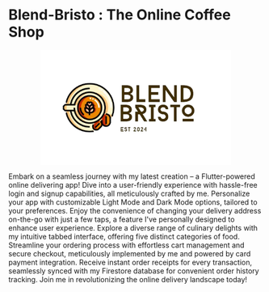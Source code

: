 # Blend-Bristo : The Online Coffee Shop

<div align="center">
  <img src="https://github.com/Rizz-33/Blend-Bristo/blob/main/lib/images/LogoColored.png" align="center" style="width: 75%; height: 25%" />
</div>

Embark on a seamless journey with my latest creation – a Flutter-powered online delivering app! Dive into a user-friendly experience with hassle-free login and signup capabilities, all meticulously crafted by me. Personalize your app with customizable Light Mode and Dark Mode options, tailored to your preferences. Enjoy the convenience of changing your delivery address on-the-go with just a few taps, a feature I've personally designed to enhance user experience. Explore a diverse range of culinary delights with my intuitive tabbed interface, offering five distinct categories of food. Streamline your ordering process with effortless cart management and secure checkout, meticulously implemented by me and powered by card payment integration. Receive instant order receipts for every transaction, seamlessly synced with my Firestore database for convenient order history tracking. Join me in revolutionizing the online delivery landscape today!
